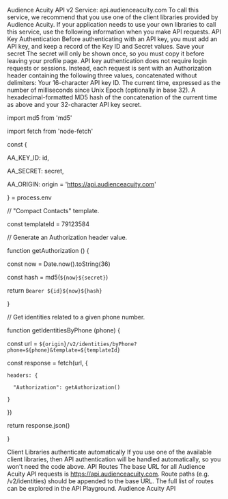 Audience Acuity API v2
Service: api.audienceacuity.com
To call this service, we recommend that you use one of the client libraries provided by Audience Acuity. If your application needs to use your own libraries to call this service, use the following information when you make API requests.
API Key Authentication
Before authenticating with an API key, you must add an API key, and keep a record of the Key ID and Secret values.
Save your secret
The secret will only be shown once, so you must copy it before leaving your profile page.
API key authentication does not require login requests or sessions. Instead, each request is sent with an Authorization header containing the following three values, concatenated without delimiters:
Your 16-character API key ID.
The current time, expressed as the number of milliseconds since Unix Epoch (optionally in base 32).
A hexadecimal-formatted MD5 hash of the concatenation of the current time as above and your 32-character API key secret.

import md5 from 'md5'

import fetch from 'node-fetch'
 
const {

  AA_KEY_ID: id,

  AA_SECRET: secret,

  AA_ORIGIN: origin = 'https://api.audienceacuity.com'

} = process.env
 
// "Compact Contacts" template.

const templateId = 79123584
 
// Generate an Authorization header value.

function getAuthorization () {

  const now = Date.now().toString(36)

  const hash = md5(`${now}${secret}`)

  return `Bearer ${id}${now}${hash}`

}
 
// Get identities related to a given phone number.

function getIdentitiesByPhone (phone) {

  const url = `${origin}/v2/identities/byPhone?phone=${phone}&template=${templateId}`

  const response = fetch(url, {

    headers: {

      "Authorization": getAuthorization()

    }

  })

  return response.json()

}
 
Client Libraries authenticate automatically
If you use one of the available client libraries, then API authentication will be handled automatically, so you won't need the code above.
API Routes
The base URL for all Audience Acuity API requests is https://api.audienceacuity.com. Route paths (e.g. /v2/identities) should be appended to the base URL. The full list of routes can be explored in the API Playground.
Audience Acuity API
 

